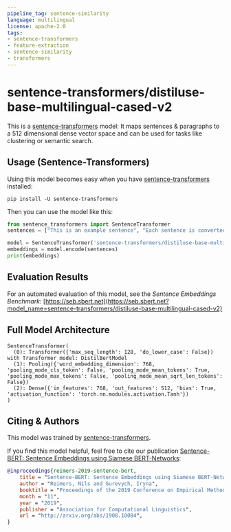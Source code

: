 ```yaml
---
pipeline_tag: sentence-similarity
language: multilingual
license: apache-2.0
tags:
- sentence-transformers
- feature-extraction
- sentence-similarity
- transformers
---
```


# sentence-transformers/distiluse-base-multilingual-cased-v2

This is a [sentence-transformers](https://www.SBERT.net) model: It maps sentences & paragraphs to a 512 dimensional dense vector space and can be used for tasks like clustering or semantic search.



## Usage (Sentence-Transformers)

Using this model becomes easy when you have [sentence-transformers](https://www.SBERT.net) installed:

```
pip install -U sentence-transformers
```

Then you can use the model like this:

```python
from sentence_transformers import SentenceTransformer
sentences = ["This is an example sentence", "Each sentence is converted"]

model = SentenceTransformer('sentence-transformers/distiluse-base-multilingual-cased-v2')
embeddings = model.encode(sentences)
print(embeddings)
```



## Evaluation Results



For an automated evaluation of this model, see the *Sentence Embeddings Benchmark*: [https://seb.sbert.net](https://seb.sbert.net?model_name=sentence-transformers/distiluse-base-multilingual-cased-v2)



## Full Model Architecture
```
SentenceTransformer(
  (0): Transformer({'max_seq_length': 128, 'do_lower_case': False}) with Transformer model: DistilBertModel 
  (1): Pooling({'word_embedding_dimension': 768, 'pooling_mode_cls_token': False, 'pooling_mode_mean_tokens': True, 'pooling_mode_max_tokens': False, 'pooling_mode_mean_sqrt_len_tokens': False})
  (2): Dense({'in_features': 768, 'out_features': 512, 'bias': True, 'activation_function': 'torch.nn.modules.activation.Tanh'})
)
```

## Citing & Authors

This model was trained by [sentence-transformers](https://www.sbert.net/). 
        
If you find this model helpful, feel free to cite our publication [Sentence-BERT: Sentence Embeddings using Siamese BERT-Networks](https://arxiv.org/abs/1908.10084):
```bibtex 
@inproceedings{reimers-2019-sentence-bert,
    title = "Sentence-BERT: Sentence Embeddings using Siamese BERT-Networks",
    author = "Reimers, Nils and Gurevych, Iryna",
    booktitle = "Proceedings of the 2019 Conference on Empirical Methods in Natural Language Processing",
    month = "11",
    year = "2019",
    publisher = "Association for Computational Linguistics",
    url = "http://arxiv.org/abs/1908.10084",
}
```